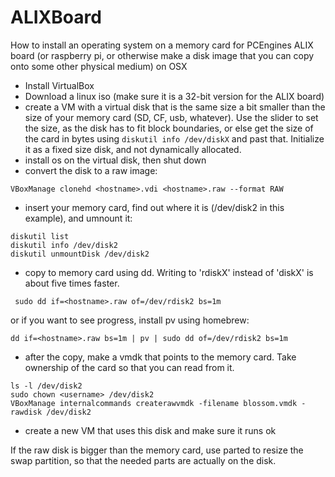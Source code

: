 # ALIXBoard
How to install an operating system on a memory card for PCEngines ALIX board (or raspberry pi, or otherwise make a disk image that you can copy onto some other physical medium) on OSX


- Install VirtualBox
- Download a linux iso (make sure it is a 32-bit version for the ALIX board)
- create a VM with a virtual disk that is the same size a bit smaller than the size of your memory card (SD, CF, usb, whatever).  Use the slider to set the size, as the disk has to fit block boundaries, or else get the size of the card in bytes using `diskutil info /dev/diskX` and past that. Initialize it as a fixed size disk, and not dynamically allocated.
- install os on the virtual disk, then shut down
- convert the disk to a raw image: 
```
VBoxManage clonehd <hostname>.vdi <hostname>.raw --format RAW
```
- insert your memory card, find out where it is (/dev/disk2 in this example), and umnount it:
```
diskutil list
diskutil info /dev/disk2
diskutil unmountDisk /dev/disk2
```
- copy to memory card using dd.  Writing to 'rdiskX' instead of 'diskX' is about five times faster.
```
 sudo dd if=<hostname>.raw of=/dev/rdisk2 bs=1m
```
or if you want to see progress, install pv using homebrew:
```
dd if=<hostname>.raw bs=1m | pv | sudo dd of=/dev/rdisk2 bs=1m
```
- after the copy, make a vmdk that points to the memory card.  Take ownership of the card so that you can read from it.  
```
ls -l /dev/disk2
sudo chown <username> /dev/disk2
VBoxManage internalcommands createrawvmdk -filename blossom.vmdk -rawdisk /dev/disk2
```
- create a new VM that uses this disk and make sure it runs ok

If the raw disk is bigger than the memory card, use parted to resize the swap partition, so that the needed parts are actually on the disk.


